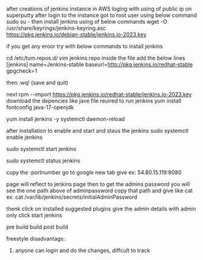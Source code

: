 after creations of jenkins instance in AWS
loging with using of public ip on superputty
after login to the instance got to root user using below command 
sudo su -
then install jenkins using of below commands 
wget -O /usr/share/keyrings/jenkins-keyring.asc \
  https://pkg.jenkins.io/debian-stable/jenkins.io-2023.key

if you get any eroor try with below commands to install jenkins 

cd /etc/tum.repos.d/
vim jenkins.repo
 inside the file add the below lines
[jenkins]
name=Jenkins-stable
baseurl=http://pkg.jenkins.io/redhat-stable
gpgcheck=1

then :wq! (save and quit)

next
rpm --import https://pkg.jenkins.io/redhat-stable/jenkins.io-2023.key
download the depencies like jave file reuired to run jenkins 
yum install fontconfig java-17-openjdk

yum install jenkins -y
systemctl daemon-reload

after installation to enable and start and staus the jenkins
sudo systemctl enable jenkins

sudo systemctl start jenkins

sudo systemctl status jenkins

copy the <public ip>:portnumber
go to google new tab give ex: 54.80.15.119:8080

page will reflect to jenkins page
then to get the admins password you will see the one path above of adminpassword copy that path and give like
cat <copy from jenkinspage>
ex: cat /var/lib/jenkins/secrets/initialAdminPassword

thenk click on installed suggested plugins
give the admin details with admin only
click start jenkins

pre build
build
post build

freestyle disadvantags:
1. anyone can login and do the changes, diffcult to track